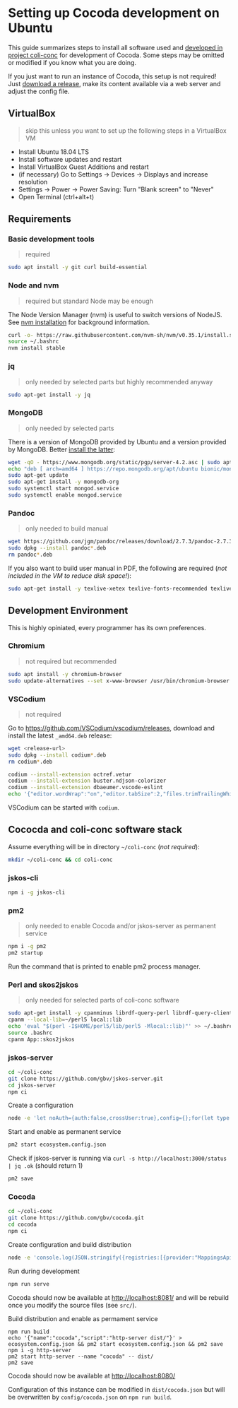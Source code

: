 # Setting up Cocoda development on Ubuntu

This guide summarizes steps to install all software used and [developed in project coli-conc](https://coli-conc.gbv.de/publications/software/) for development of Cocoda. Some steps may be omitted or modified if you know what you are doing.

If you just want to run an instance of Cocoda, this setup is not required! Just [download a release](https://github.com/gbv/cocoda/releases), make its content available via a web server and adjust the config file.

## VirtualBox

> skip this unless you want to set up the following steps in a VirtualBox VM

* Install Ubuntu 18.04 LTS
* Install software updates and restart
* Install VirtualBox Guest Additions and restart
* (if necessary) Go to Settings -> Devices -> Displays and increase resolution
* Settings -> Power -> Power Saving: Turn "Blank screen" to "Never"
* Open Terminal (ctrl+alt+t)

## Requirements

### Basic development tools

> required

~~~bash
sudo apt install -y git curl build-essential
~~~

### Node and nvm

> required but standard Node may be enough

The Node Version Manager (nvm) is useful to switch versions of NodeJS. See [nvm installation](https://github.com/nvm-sh/nvm/blob/master/README.md#installation-and-update) for background information.

~~~bash
curl -o- https://raw.githubusercontent.com/nvm-sh/nvm/v0.35.1/install.sh | bash
source ~/.bashrc
nvm install stable
~~~

### jq

> only needed by selected parts but highly recommended anyway

~~~bash
sudo apt-get install -y jq
~~~

### MongoDB

> only needed by selected parts

There is a version of MongoDB provided by Ubuntu and a version provided by MongoDB. Better [install the latter](https://docs.mongodb.com/manual/tutorial/install-mongodb-on-ubuntu/):

~~~bash
wget -qO - https://www.mongodb.org/static/pgp/server-4.2.asc | sudo apt-key add -
echo "deb [ arch=amd64 ] https://repo.mongodb.org/apt/ubuntu bionic/mongodb-org/4.2 multiverse" | sudo tee /etc/apt/sources.list.d/mongodb-org-4.2.list
sudo apt-get update
sudo apt-get install -y mongodb-org
sudo systemctl start mongod.service
sudo systemctl enable mongod.service
~~~

### Pandoc

> only needed to build manual

~~~bash
wget https://github.com/jgm/pandoc/releases/download/2.7.3/pandoc-2.7.3-1-amd64.deb
sudo dpkg --install pandoc*.deb
rm pandoc*.deb
~~~

If you also want to build user manual in PDF, the following are required (*not included in the VM to reduce disk space!*):

~~~bash
sudo apt-get install -y texlive-xetex texlive-fonts-recommended texlive-fonts-extra lmodern librsvg2-bin
~~~

## Development Environment

This is highly opiniated, every programmer has its own preferences.

### Chromium

> not required but recommended

~~~bash
sudo apt install -y chromium-browser
sudo update-alternatives --set x-www-browser /usr/bin/chromium-browser
~~~

### VSCodium

> not required

Go to <https://github.com/VSCodium/vscodium/releases>, download and install the latest `_amd64.deb` release:

~~~bash
wget <release-url>
sudo dpkg --install codium*.deb
rm codium*.deb
~~~

~~~bash
codium --install-extension octref.vetur
codium --install-extension buster.ndjson-colorizer
codium --install-extension dbaeumer.vscode-eslint
echo '{"editor.wordWrap":"on","editor.tabSize":2,"files.trimTrailingWhitespace":true,"files.insertFinalNewline":true,"files.trimFinalNewlines":true,"eslint.autoFixOnSave":true,"eslint.validate":["javascript",{"language":"vue","autoFix":true}]}' | jq . > ~/.config/VSCodium/User/settings.json
~~~

VSCodium can be started with `codium`.

## Cococda and coli-conc software stack

Assume everything will be in directory `~/coli-conc` (*not required*):

~~~bash
mkdir ~/coli-conc && cd coli-conc
~~~

### jskos-cli

~~~bash
npm i -g jskos-cli
~~~

### pm2

> only needed to enable Cocoda and/or jskos-server as permanent service

~~~bash
npm i -g pm2
pm2 startup
~~~

Run the command that is printed to enable pm2 process manager.

### Perl and skos2jskos

> only needed for selected parts of coli-conc software

~~~bash
sudo apt-get install -y cpanminus librdf-query-perl librdf-query-client-perl
cpanm --local-lib=~/perl5 local::lib
echo 'eval "$(perl -I$HOME/perl5/lib/perl5 -Mlocal::lib)"' >> ~/.bashrc
source .bashrc
cpanm App::skos2jskos
~~~

### jskos-server

~~~bash
cd ~/coli-conc
git clone https://github.com/gbv/jskos-server.git
cd jskos-server
npm ci
~~~

Create a configuration

~~~bash
node -e 'let noAuth={auth:false,crossUser:true},config={};for(let type of ["mappings","annotations"]){config[type]={};for(let action of ["read","create","update","delete"]){config[type][action]=noAuth}};console.log(JSON.stringify(config))' | jq . > config/config.json
~~~

Start and enable as permanent service

~~~bash
pm2 start ecosystem.config.json
~~~

Check if jskos-server is running via `curl -s http://localhost:3000/status | jq .ok` (should return 1)

~~~bash
pm2 save
~~~

### Cocoda

~~~bash
cd ~/coli-conc
git clone https://github.com/gbv/cocoda.git
cd cocoda
npm ci
~~~

Create configuration and build distribution

~~~bash
node -e 'console.log(JSON.stringify({registries:[{provider:"MappingsApi",uri:"http://localhost:3000",status:"http://localhost:3000/status",autoRefresh:5000,subject:[{uri:"http://coli-conc.gbv.de/registry-group/existing-mappings"}],notation:["CT"],prefLabel:{en:"Concordance Registry (local)"}}]}))' | jq . > config/cocoda.json
~~~

Run during development

~~~bash
npm run serve
~~~

Cocoda should now be available at <http://localhost:8081/> and will be rebuild once you modify the source files (see `src/`).

Build distribution and enable as permament service

~~~
npm run build
echo '{"name":"cocoda","script":"http-server dist/"}' > ecosystem.config.json && pm2 start ecosystem.config.json && pm2 save
npm i -g http-server
pm2 start http-server --name "cocoda" -- dist/
pm2 save
~~~

Cocoda should now be available at <http://localhost:8080/>

Configuration of this instance can be modified in `dist/cocoda.json` but will be overwritten by `config/cocoda.json` on `npm run build`.

